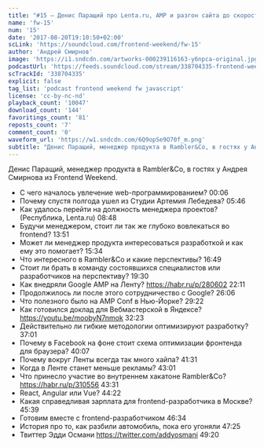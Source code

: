 ```yaml
---
title: "#15 – Денис Паращий про Lenta.ru, AMP и разгон сайта до скорости света"
name: 'fw-15'
num: '15'
date: '2017-08-20T19:10:50+02:00'
scLink: 'https://soundcloud.com/frontend-weekend/fw-15'
author: 'Андрей Смирнов'
image: 'https://i1.sndcdn.com/artworks-000239116163-y6npca-original.jpg'
podcastUrl: 'https://feeds.soundcloud.com/stream/338704335-frontend-weekend-fw-15.m4a'
scTrackId: '338704335'
explicit: false
tag_list: 'podcast frontend weekend fw javascript'
license: 'cc-by-nc-nd'
playback_count: '10047'
download_count: '144'
favoritings_count: '81'
reposts_count: '7'
comment_count: '0'
waveform_url: 'https://w1.sndcdn.com/6Q9opSe9O70f_m.png'
subtitle: "Денис Паращий, менеджер продукта в Rambler&Co, в гостях у Андрея Смирнова из Frontend Weekend."
---
```

Денис Паращий, менеджер продукта в Rambler&Co, в гостях у Андрея Смирнова из Frontend Weekend.

- С чего началось увлечение web-программированием? <timecode sec="6">00:06</timecode>
- Почему спустя полгода ушел из Студии Артемия Лебедева? <timecode sec="346">05:46</timecode>
- Как удалось перейти на должность менеджера проектов? (Республика, Lenta.ru) <timecode sec="528">08:48</timecode>
- Будучи менеджером, стоит ли так же глубоко вовлекаться во frontend? <timecode sec="831">13:51</timecode>
- Может ли менеджер продукта интересоваться разработкой и как ему это помогает? <timecode sec="934">15:34</timecode>
- Что интересного в Rambler&Co и какие перспективы? <timecode sec="1009">16:49</timecode>
- Стоит ли брать в команду состоявшихся специалистов или разработчиков на перспективу? <timecode sec="1170">19:30</timecode>
- Как внедряли Google AMP на Ленту? https://habr.ru/p/280602 <timecode sec="1331">22:11</timecode>
- Продолжилось ли после этого сотрудничество с Google? <timecode sec="1566">26:06</timecode>
- Что полезного было на AMP Conf в Нью-Йорке? <timecode sec="1762">29:22</timecode>
- Как готовился доклад для Вебмастерской в Яндексе? https://youtu.be/moobyN7nmok <timecode sec="1943">32:23</timecode>
- Действительно ли гибкие методологии оптимизируют разработку? <timecode sec="2221">37:01</timecode>
- Почему в Facebook на фоне стоит схема оптимизации фронтенда для браузера? <timecode sec="2407">40:07</timecode>
- Почему вокруг Ленты всегда так много хайпа? <timecode sec="2491">41:31</timecode>
- Когда в Ленте станет меньше рекламы? <timecode sec="2581">43:01</timecode>
- Что принесло участие во внутреннем хакатоне Rambler&Co? https://habr.ru/p/310556 <timecode sec="2611">43:31</timecode>
- React, Angular или Vue? <timecode sec="2662">44:22</timecode>
- Какая справедливая зарплата для frontend-разработчика в Москве? <timecode sec="2739">45:39</timecode>
- Готовим вместе с frontend-разработчиком <timecode sec="2794">46:34</timecode>
- История про то, как разбили автомобиль, пока его угоняли <timecode sec="2845">47:25</timecode>
- Твиттер Эдди Османи https://twitter.com/addyosmani <timecode sec="2960">49:20</timecode>